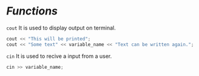 # ***Functions***

`cout` It is used to display output on terminal.
```c++
cout << "This will be printed";
cout << "Some text" << variable_name << "Text can be written again.";
```

`cin` It is used to recive a input from a user.
```c++
cin >> variable_name;
```